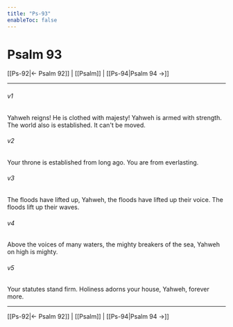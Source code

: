 ```yaml
---
title: "Ps-93"
enableToc: false
---
```

# Psalm 93

[[Ps-92|← Psalm 92]] | [[Psalm]] | [[Ps-94|Psalm 94 →]]
***



###### v1 
Yahweh reigns! He is clothed with majesty! Yahweh is armed with strength. The world also is established. It can't be moved. 

###### v2 
Your throne is established from long ago. You are from everlasting. 

###### v3 
The floods have lifted up, Yahweh, the floods have lifted up their voice. The floods lift up their waves. 

###### v4 
Above the voices of many waters, the mighty breakers of the sea, Yahweh on high is mighty. 

###### v5 
Your statutes stand firm. Holiness adorns your house, Yahweh, forever more.

***
[[Ps-92|← Psalm 92]] | [[Psalm]] | [[Ps-94|Psalm 94 →]]

